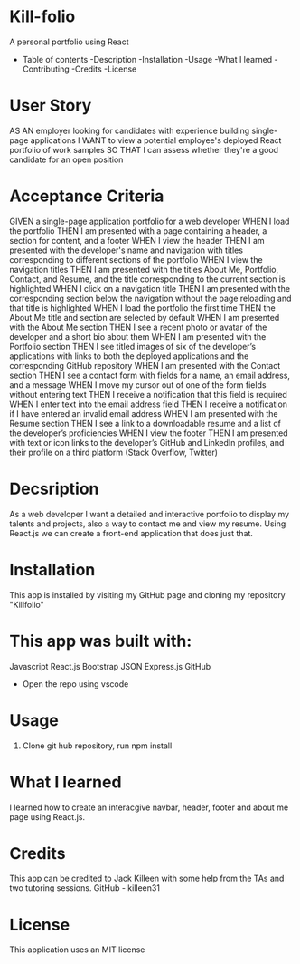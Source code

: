 # Kill-folio
A personal portfolio using React
 
- Table of contents 
-Description 
-Installation 
-Usage 
-What I learned 
-Contributing
-Credits
-License 

# User Story 
AS AN employer looking for candidates with experience building single-page applications
I WANT to view a potential employee's deployed React portfolio of work samples
SO THAT I can assess whether they're a good candidate for an open position

# Acceptance Criteria
GIVEN a single-page application portfolio for a web developer
WHEN I load the portfolio
THEN I am presented with a page containing a header, a section for content, and a footer
WHEN I view the header
THEN I am presented with the developer's name and navigation with titles corresponding to different sections of the portfolio
WHEN I view the navigation titles
THEN I am presented with the titles About Me, Portfolio, Contact, and Resume, and the title corresponding to the current section is highlighted
WHEN I click on a navigation title
THEN I am presented with the corresponding section below the navigation without the page reloading and that title is highlighted
WHEN I load the portfolio the first time
THEN the About Me title and section are selected by default
WHEN I am presented with the About Me section
THEN I see a recent photo or avatar of the developer and a short bio about them
WHEN I am presented with the Portfolio section
THEN I see titled images of six of the developer’s applications with links to both the deployed applications and the corresponding GitHub repository
WHEN I am presented with the Contact section
THEN I see a contact form with fields for a name, an email address, and a message
WHEN I move my cursor out of one of the form fields without entering text
THEN I receive a notification that this field is required
WHEN I enter text into the email address field
THEN I receive a notification if I have entered an invalid email address
WHEN I am presented with the Resume section
THEN I see a link to a downloadable resume and a list of the developer’s proficiencies
WHEN I view the footer
THEN I am presented with text or icon links to the developer’s GitHub and LinkedIn profiles, and their profile on a third platform (Stack Overflow, Twitter)


# Decsription 
As a web developer I want a detailed and interactive portfolio to display my talents and projects, also a way to contact me and view my resume. Using React.js we can create a front-end application that does just that. 


# Installation 
This app is installed by visiting my GitHub page and cloning my repository "Killfolio" 

# This app was built with:
Javascript
React.js
Bootstrap
JSON
Express.js
GitHub

* Open the repo using vscode 

# Usage
1) Clone git hub repository, run npm install


# What I learned 
I learned how to create an interacgive navbar, header, footer and about me page using React.js. 


# Credits 
This app can be credited to Jack Killeen with some help from the TAs and two tutoring sessions.
GitHub - killeen31 


# License 
This application uses an MIT license 


